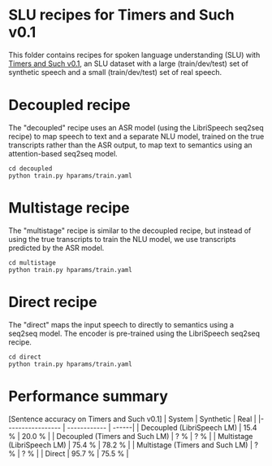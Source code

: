 # SLU recipes for Timers and Such v0.1
This folder contains recipes for spoken language understanding (SLU) with [Timers and Such v0.1](https://zenodo.org/record/4110812), an SLU dataset with a large (train/dev/test) set of synthetic speech and a small (train/dev/test) set of real speech.

# Decoupled recipe
The "decoupled" recipe uses an ASR model (using the LibriSpeech seq2seq recipe) to map speech to text and a separate NLU model, trained on the true transcripts rather than the ASR output, to map text to semantics using an attention-based seq2seq model.

```
cd decoupled
python train.py hparams/train.yaml
```

# Multistage recipe
The "multistage" recipe is similar to the decoupled recipe, but instead of using the true transcripts to train the NLU model, we use transcripts predicted by the ASR model.

```
cd multistage
python train.py hparams/train.yaml
```

# Direct recipe
The "direct" maps the input speech to directly to semantics using a seq2seq model.
The encoder is pre-trained using the LibriSpeech seq2seq recipe.

```
cd direct
python train.py hparams/train.yaml
```

# Performance summary

[Sentence accuracy on Timers and Such v0.1]
| System | Synthetic | Real |
|----------------- | ------------ | ------|
| Decoupled (LibriSpeech LM) | 15.4 % | 20.0 % |
| Decoupled (Timers and Such LM) | ? % | ? % |
| Multistage (LibriSpeech LM) | 75.4 % | 78.2 % |
| Multistage (Timers and Such LM) | ? % | ? % |
| Direct | 95.7 % | 75.5 % |
